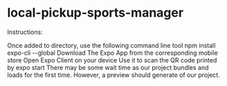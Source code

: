 # local-pickup-sports-manager
Instructions: 
 
Once added to directory, use the following command line tool 
	npm install expo-cli --global
Download The Expo App from the corresponding mobile store 
Open Expo Client on your device
Use it to scan the QR code printed by 
	expo start
There may be some wait time as our project bundles and loads for the first time. However, a preview should generate of our project.
